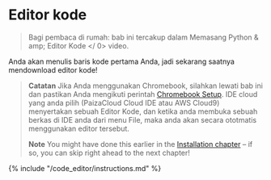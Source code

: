 # Editor kode

> Bagi pembaca di rumah: bab ini tercakup dalam  Memasang Python & amp; Editor Kode </ 0> video.</p> </blockquote> 
> 
> Anda akan menulis baris kode pertama Anda, jadi sekarang saatnya mendownload editor kode!
> 
> > **Catatan** Jika Anda menggunakan Chromebook, silahkan lewati bab ini dan pastikan Anda mengikuti perintah [Chromebook Setup](../chromebook_setup/README.md). IDE cloud yang anda pilih (PaizaCloud Cloud IDE atau AWS Cloud9) menyertakan sebuah Editor Kode, dan ketika anda membuka sebuah berkas di IDE anda dari menu File, maka anda akan secara ototmatis menggunakan editor tersebut.
> > 
> > **Note** You might have done this earlier in the [Installation chapter](../installation/README.md) – if so, you can skip right ahead to the next chapter!
> 
> {% include "/code_editor/instructions.md" %}